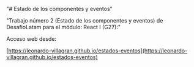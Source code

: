 "# Estado de los componentes y eventos" 

"Trabajo número 2 (Estado de los componentes y eventos) de DesafioLatam para el módulo: React I (G27):"

Acceso web desde:

[https://leonardo-villagran.github.io/estados-eventos](https://leonardo-villagran.github.io/estados-eventos)